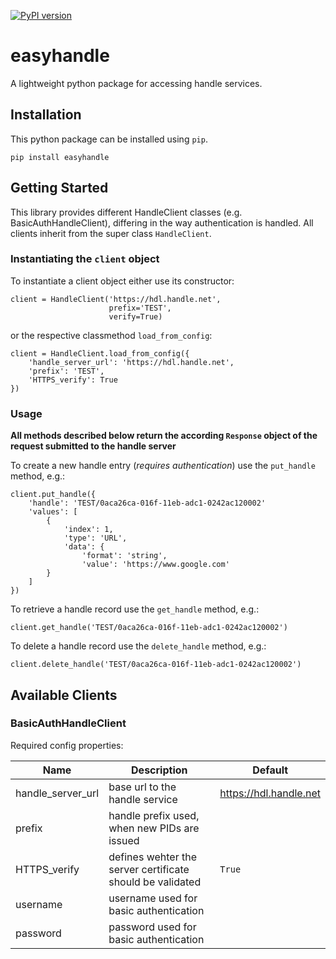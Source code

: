 [![PyPI version](https://badge.fury.io/py/easyhandle.svg)](https://badge.fury.io/py/easyhandle)

# easyhandle
A lightweight python package for accessing handle services.

## Installation
This python package can be installed using `pip`.

```
pip install easyhandle 
```

## Getting Started
This library provides different HandleClient classes (e.g. BasicAuthHandleClient), differing in the way authentication is handled.
All clients inherit from the super class `HandleClient`.

### Instantiating the `client` object
To instantiate a client object either use its constructor: 

```
client = HandleClient('https://hdl.handle.net',
                      prefix='TEST',
                      verify=True) 
```

or the respective classmethod `load_from_config`:

```
client = HandleClient.load_from_config({
    'handle_server_url': 'https://hdl.handle.net',
    'prefix': 'TEST',
    'HTTPS_verify': True
})
```

### Usage

**All methods described below return the according `Response` object of the request submitted to the handle server**

To create a new handle entry (_requires authentication_) use the `put_handle` method, e.g.:

```
client.put_handle({
    'handle': 'TEST/0aca26ca-016f-11eb-adc1-0242ac120002'
    'values': [
        {
            'index': 1,
            'type': 'URL',
            'data': {
                'format': 'string',
                'value': 'https://www.google.com'
        }
    ]
})
```

To retrieve a handle record use the `get_handle` method, e.g.:

```
client.get_handle('TEST/0aca26ca-016f-11eb-adc1-0242ac120002')
```

To delete a handle record use the `delete_handle` method, e.g.:
```
client.delete_handle('TEST/0aca26ca-016f-11eb-adc1-0242ac120002')
```

## Available Clients
### BasicAuthHandleClient
Required config properties:

Name|Description|Default
----|-----------|-------
handle_server_url|base url to the handle service|https://hdl.handle.net
prefix|handle prefix used, when new PIDs are issued|
HTTPS_verify|defines wehter the server certificate should be validated| `True`
username|username used for basic authentication|
password|password used for basic authentication|
